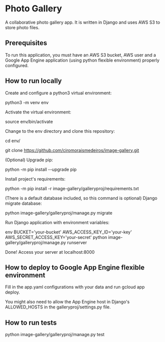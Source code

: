 Photo Gallery
==

A collaborative photo gallery app.
It is written in Django and uses AWS S3 to store photo files.

Prerequisites
--
To run this application, you must have an AWS S3 bucket, AWS user and a Google App Engine application (using python flexible environment) properly configured.

How to run locally
--
Create and configure a python3 virtual environment:

python3 -m venv env


Activate the virtual environment:

source env/bin/activate


Change to the env directory and clone this repository:

cd env/

git clone https://github.com/ciromoraismedeiros/image-gallery.git


(Optional) Upgrade pip:

python -m pip install --upgrade pip


Install project's requirements:

python -m pip install -r image-gallery/galleryproj/requirements.txt


(There is a default database included, so this command is optional) Django migrate database:

python image-gallery/galleryproj/manage.py migrate


Run Django application with environment variables:

env BUCKET='your-bucket' AWS_ACCESS_KEY_ID='your-key' AWS_SECRET_ACCESS_KEY='your-secret' python image-gallery/galleryproj/manage.py runserver


Done! Access your server at localhost:8000


How to deploy to Google App Engine flexible environment
--
Fill in the app.yaml configurations with your data and run gcloud app deploy.

You might also need to allow the App Engine host in Django's ALLOWED_HOSTS in the galleryproj/settings.py file.


How to run tests
--
python image-gallery/galleryproj/manage.py test
